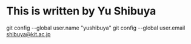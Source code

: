 # This is written by Yu Shibuya
git config --global user.name "yushibuya"
git config --global user.email shibuya@kit.ac.jp